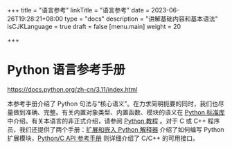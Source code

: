 +++
title = "语言参考"
linkTitle = "语言参考"
date = 2023-06-26T19:28:21+08:00
type = "docs"
description = "讲解基础内容和基本语法"
isCJKLanguage = true
draft = false
[menu.main]
    weight = 20

+++

# Python 语言参考手册

https://docs.python.org/zh-cn/3.11/index.html

本参考手册介绍了 Python 句法与“核心语义”。在力求简明扼要的同时，我们也尽量做到准确、完整。有关内置对象类型、内置函数、模块的语义在 [Python 标准库](https://docs.python.org/zh-cn/3.11/library/index.html#library-index) 中介绍。有关本语言的非正式介绍，请参阅 [Python 教程](https://docs.python.org/zh-cn/3.11/tutorial/index.html#tutorial-index) 。对于 C 或 C++ 程序员，我们还提供了两个手册：[扩展和嵌入 Python 解释器](https://docs.python.org/zh-cn/3.11/extending/index.html#extending-index) 介绍了如何编写 Python 扩展模块，[Python/C API 参考手册](https://docs.python.org/zh-cn/3.11/c-api/index.html#c-api-index) 则详细介绍了 C/C++ 的可用接口。